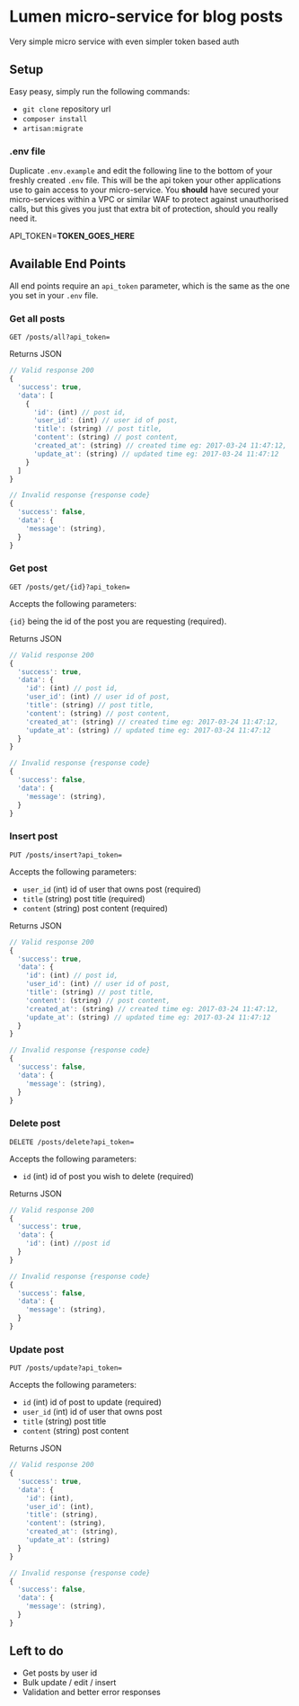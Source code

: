 # Lumen micro-service for blog posts

Very simple micro service with even simpler token based auth

## Setup

Easy peasy, simply run the following commands:
* `git clone` repository url
* `composer install`
* `artisan:migrate`

### .env file

Duplicate `.env.example` and edit the following line to the bottom of your freshly created `.env` file. This will be the api token your other applications use to gain access to your micro-service. You **should** have secured your micro-services within a VPC or similar WAF to protect against unauthorised calls, but this gives you just that extra bit of protection, should you really need it.

API_TOKEN=**TOKEN_GOES_HERE**

## Available End Points

All end points require an `api_token` parameter, which is the same as the one you set in your `.env`  file.

### Get all posts

`GET /posts/all?api_token=`  

Returns JSON  

```javascript
// Valid response 200
{
  'success': true,
  'data': [
    {
      'id': (int) // post id,
      'user_id': (int) // user id of post,
      'title': (string) // post title,
      'content': (string) // post content,
      'created_at': (string) // created time eg: 2017-03-24 11:47:12,
      'update_at': (string) // updated time eg: 2017-03-24 11:47:12
    }
  ]
}

// Invalid response {response code}
{
  'success': false,
  'data': {
    'message': (string),
  }
}
```

### Get post

`GET /posts/get/{id}?api_token=`  

Accepts the following parameters:

`{id}` being the id of the post you are requesting (required).

Returns JSON  

```javascript
// Valid response 200
{
  'success': true,
  'data': {
    'id': (int) // post id,
    'user_id': (int) // user id of post,
    'title': (string) // post title,
    'content': (string) // post content,
    'created_at': (string) // created time eg: 2017-03-24 11:47:12,
    'update_at': (string) // updated time eg: 2017-03-24 11:47:12
  }
}

// Invalid response {response code}
{
  'success': false,
  'data': {
    'message': (string),
  }
}
```

### Insert post

`PUT /posts/insert?api_token=`  

Accepts the following parameters:  

* `user_id` (int) id of user that owns post (required)
* `title` (string) post title (required)
* `content` (string) post content (required)

Returns JSON  

```javascript
// Valid response 200
{
  'success': true,
  'data': {
    'id': (int) // post id,
    'user_id': (int) // user id of post,
    'title': (string) // post title,
    'content': (string) // post content,
    'created_at': (string) // created time eg: 2017-03-24 11:47:12,
    'update_at': (string) // updated time eg: 2017-03-24 11:47:12
  }
}

// Invalid response {response code}
{
  'success': false,
  'data': {
    'message': (string),
  }
}
```

### Delete post

`DELETE /posts/delete?api_token=`  

Accepts the following parameters:  

* `id` (int) id of post you wish to delete (required)

Returns JSON  

```javascript
// Valid response 200
{
  'success': true,
  'data': {
    'id': (int) //post id
  }
}

// Invalid response {response code}
{
  'success': false,
  'data': {
    'message': (string),
  }
}
```

### Update post

`PUT /posts/update?api_token=`  

Accepts the following parameters:  

* `id` (int) id of post to update (required)
* `user_id` (int) id of user that owns post
* `title` (string) post title
* `content` (string) post content

Returns JSON  

```javascript
// Valid response 200
{
  'success': true,
  'data': {
    'id': (int),
    'user_id': (int),
    'title': (string),
    'content': (string),
    'created_at': (string),
    'update_at': (string)
  }
}

// Invalid response {response code}
{
  'success': false,
  'data': {
    'message': (string),
  }
}
```

## Left to do

* Get posts by user id
* Bulk update / edit / insert
* Validation and better error responses
